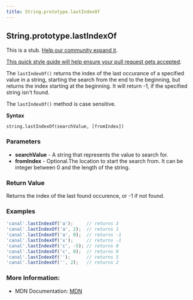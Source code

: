 ```yaml
---
title: String.prototype.lastIndexOf
---
```

## String.prototype.lastIndexOf

This is a stub. <a href='https://github.com/freecodecamp/guides/tree/master/src/pages/javascript/standard-objects/string/string-prototype-lastindexof/index.md' target='_blank' rel='nofollow'>Help our community expand it</a>.

<a href='https://github.com/freecodecamp/guides/blob/master/README.md' target='_blank' rel='nofollow'>This quick style guide will help ensure your pull request gets accepted</a>.

<!-- The article goes here, in GitHub-flavored Markdown. Feel free to add YouTube videos, images, and CodePen/JSBin embeds  -->

The `lastIndexOf()` returns the index of the last occurance of a specified value in a string, starting the search from the end to the beginning, but returns the index starting at the beginning. It will return -1, if the specified string isn't found.

The `lastIndexOf()` method is case sensitive.

**Syntax**

```
string.lastIndexOf(searchValue, [fromIndex])
```

### Parameters 

- **searchValue** - A string that represents the value to search for.
- **fromIndex** - Optional.The location to start the search from. It can be integer between 0 and the length of the string.

### Return Value

Returns the index of the last found occurence, or -1 if not found.

### Examples

```javascript
'canal'.lastIndexOf('a');     // returns 3
'canal'.lastIndexOf('a', 2);  // returns 1
'canal'.lastIndexOf('a', 0);  // returns -1
'canal'.lastIndexOf('x');     // returns -1
'canal'.lastIndexOf('c', -5); // returns 0
'canal'.lastIndexOf('c', 0);  // returns 0
'canal'.lastIndexOf('');      // returns 5
'canal'.lastIndexOf('', 2);   // returns 2
```

### More Information:
<!-- Please add any articles you think might be helpful to read before writing the article -->
* MDN Documentation: <a href="https://developer.mozilla.org/en-US/docs/Web/JavaScript/Reference/Global_Objects/String/lastIndexOf">MDN</a>


